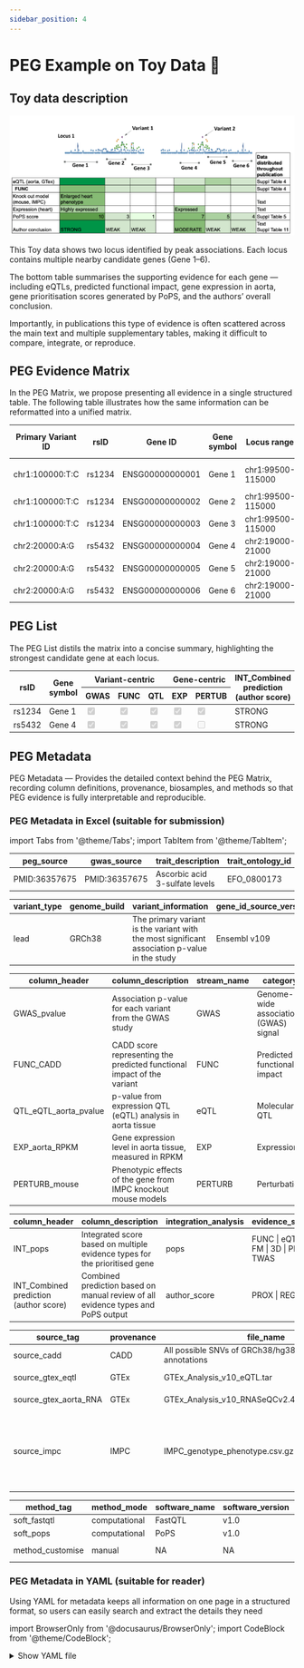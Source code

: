 ```yaml
---
sidebar_position: 4
---
```

# PEG Example on Toy Data 🎠 

## Toy data description
![Toy Data](./img/example-data.png)

This Toy data shows two locus identified by peak associations. Each locus contains multiple nearby candidate genes (Gene 1–6).

The bottom table summarises the supporting evidence for each gene — including eQTLs, predicted functional impact, gene expression in aorta, gene prioritisation scores generated by PoPS, and the authors’ overall conclusion.

Importantly, in publications this type of evidence is often scattered across the main text and multiple supplementary tables, making it difficult to compare, integrate, or reproduce.

## PEG Evidence Matrix

In the PEG Matrix, we propose presenting all evidence in a single structured table. The following table illustrates how the same information can be reformatted into a unified matrix.

<table class="peg-schema">
  <thead>
    <tr>
      <th class="center vc-group">Primary Variant ID</th>
      <th class="center vc-group">rsID</th>
      <th class="center gc-group">Gene ID</th>
      <th class="center gc-group">Gene symbol</th>
      <th class="center lo-group">Locus range</th>
      <th class="center lo-group">Locus ID</th>
      <th class="center vc-group">GWAS_pvalue</th>
      <th class="center vc-group">FUNC_CADD</th>
      <th class="center vc-group">QTL_eQTL_aorta_pvalue</th>
      <th class="center gc-group">EXP_aorta_RPKM</th>
      <th class="center gc-group">PERTURB_mouse</th>
      <th class="center int-group">INT_pops</th>
      <th class="center int-group">INT_Combined prediction (author score)</th>
    </tr>
  </thead>
  <tbody>
    <tr>
      <td>chr1:100000:T:C</td>
      <td>rs1234</td>
      <td>ENSG00000000001</td>
      <td>Gene 1</td>
      <td>chr1:99500-115000</td>
      <td>rs1234</td>
      <td>4.00E-09</td>
      <td>18.2</td>
      <td>7.00E-07</td>
      <td>8.7</td>
      <td>enlarged heart &#124; increased heart weight</td>
      <td>10</td>
      <td><b>STRONG</b></td>
    </tr>
    <tr>
      <td>chr1:100000:T:C</td>
      <td>rs1234</td>
      <td>ENSG00000000002</td>
      <td>Gene 2</td>
      <td>chr1:99500-115000</td>
      <td>rs1234</td>
      <td>4.00E-09</td>
      <td>3.45</td>
      <td>0.01</td>
      <td>NA</td>
      <td>NA</td>
      <td>3</td>
      <td>WEAK</td>
    </tr>
    <tr>
      <td>chr1:100000:T:C</td>
      <td>rs1234</td>
      <td>ENSG00000000003</td>
      <td>Gene 3</td>
      <td>chr1:99500-115000</td>
      <td>rs1234</td>
      <td>4.00E-09</td>
      <td>6.4</td>
      <td>0.05</td>
      <td>NA</td>
      <td>NA</td>
      <td>1</td>
      <td>WEAK</td>
    </tr>
    <tr>
      <td>chr2:20000:A:G</td>
      <td>rs5432</td>
      <td>ENSG00000000004</td>
      <td>Gene 4</td>
      <td>chr2:19000-21000</td>
      <td>rs5432</td>
      <td>3.00E-08</td>
      <td>15.62</td>
      <td>8.00E-05</td>
      <td>1.3</td>
      <td>NA</td>
      <td>7</td>
      <td>MODERATE</td>
    </tr>
    <tr>
      <td>chr2:20000:A:G</td>
      <td>rs5432</td>
      <td>ENSG00000000005</td>
      <td>Gene 5</td>
      <td>chr2:19000-21000</td>
      <td>rs5432</td>
      <td>3.00E-08</td>
      <td>2.13</td>
      <td>0.2</td>
      <td>NA</td>
      <td>NA</td>
      <td>5</td>
      <td>WEAK</td>
    </tr>
    <tr>
      <td>chr2:20000:A:G</td>
      <td>rs5432</td>
      <td>ENSG00000000006</td>
      <td>Gene 6</td>
      <td>chr2:19000-21000</td>
      <td>rs5432</td>
      <td>3.00E-08</td>
      <td>4.4</td>
      <td>0.05</td>
      <td>NA</td>
      <td>NA</td>
      <td>4</td>
      <td>WEAK</td>
    </tr>
  </tbody>
</table>


## PEG List

The PEG List distils the matrix into a concise summary, highlighting the strongest candidate gene at each locus.

<table class="peg-schema">
  <thead>
    <tr>
      <th rowspan="2">rsID</th>
      <th rowspan="2">Gene symbol</th>
      <th class="center vc-group" colspan="3">Variant-centric</th>
      <th class="center gc-group" colspan="2">Gene-centric</th>
      <th rowspan="2">INT_Combined prediction <br/> (author score)</th>
    </tr>
    <tr>
      <th class="center">GWAS</th>
      <th class="center">FUNC</th>
      <th class="center">QTL</th>
      <th class="center">EXP</th>
      <th class="center">PERTUB</th>
    </tr>
  </thead>
  <tbody>
    <tr>
      <td class="fmt">rs1234</td>
      <td>Gene 1</td>
      <td class="chk"><input type="checkbox" checked disabled aria-label="GWAS present" /></td>
      <td class="chk"><input type="checkbox" checked disabled aria-label="FUNC present" /></td>
      <td class="chk"><input type="checkbox" checked disabled aria-label="QTL present" /></td>
      <td class="chk"><input type="checkbox" checked disabled aria-label="EXP present" /></td>
      <td class="chk"><input type="checkbox" checked disabled aria-label="PERTUB present" /></td>
      <td class="fmt">STRONG</td>
    </tr>
    <tr>
      <td class="fmt">rs5432</td>
      <td>Gene 4</td>
      <td class="chk"><input type="checkbox" checked disabled aria-label="GWAS present" /></td>
      <td class="chk"><input type="checkbox" checked disabled aria-label="FUNC present" /></td>
      <td class="chk"><input type="checkbox" checked disabled aria-label="QTL present" /></td>
      <td class="chk"><input type="checkbox" checked disabled aria-label="EXP present" /></td>
      <td class="chk"><input type="checkbox" disabled aria-label="PERTUB present" /></td>
      <td class="fmt">STRONG</td>
    </tr>
  </tbody>
</table>

## PEG Metadata

PEG Metadata — Provides the detailed context behind the PEG Matrix, recording column definitions, provenance, biosamples, and methods so that PEG evidence is fully interpretable and reproducible.

### PEG Metadata in Excel (suitable for submission)
import Tabs from '@theme/Tabs';
import TabItem from '@theme/TabItem';

<Tabs groupid="data">
  <TabItem value="desc" label="📂 Dataset description" default>
    <table class="peg-schema">
      <thead>
        <tr>
          <th>peg_source</th>
          <th>gwas_source</th>
          <th>trait_description</th>
          <th>trait_ontology_id</th>
          <th>sample_description</th>
          <th>sample_size</th>
          <th>case_control_study</th>
          <th>sample_ancestry</th>
          <th>sample_ancestry_label</th>
        </tr>
      </thead>
      <tbody>
        <tr>
          <td class="ex">PMID:36357675</td>
          <td class="ex">PMID:36357675</td>
          <td class="ex">Ascorbic acid 3-sulfate levels</td>
          <td class="ex">EFO_0800173</td>
          <td class="ex">6,136 Finnish ancestry individuals</td>
          <td class="ex">6136</td>
          <td class="ex">False</td>
          <td class="ex">Finland</td>
          <td class="ex">European</td>
        </tr>
      </tbody>
    </table>
  </TabItem>

  <TabItem value="identifier" label="🧬 Genomic Identifier tab">
    <table class="peg-schema">
      <thead>
        <tr>
          <th>variant_type</th>
          <th>genome_build</th>
          <th>variant_information</th>
          <th>gene_id_source_version</th>
          <th>gene_symbol_source_version</th>
          <th>info</th>
          <th>locus_type</th>
          <th>locus_id</th>
          <th>locus_info</th>
        </tr>
      </thead>
      <tbody>
        <tr>
          <td>lead</td>
          <td>GRCh38</td>
          <td>The primary variant is the variant with the most significant association p-value in the study</td>
          <td>Ensembl v109</td>
          <td>HGNC 2025-07-30</td>
          <td>NA</td>
          <td>LD</td>
          <td>Lead SNP</td>
          <td>NA</td>
        </tr>
      </tbody>
    </table>
  </TabItem>
  
  <TabItem value="evidence" label="🔎 Evidence tab">
    <table class="peg-schema">
      <thead>
        <tr>
          <th>column_header</th>
          <th>column_description</th>
          <th>stream_name</th>
          <th>category</th>
          <th>category_abbreviation</th>
          <th>class</th>
          <th>source_tag</th>
          <th>method_tag</th>
          <th>threshold</th>
          <th>notes</th>
        </tr>
      </thead>
      <tbody>
        <tr>
          <td>GWAS_pvalue</td>
          <td>Association p-value for each variant from the GWAS study</td>
          <td>GWAS</td>
          <td>Genome-wide association (GWAS) signal</td>
          <td>GWAS</td>
          <td>variant-centric</td>
          <td>NA</td>
          <td>NA</td>
          <td>NA</td>
          <td>NA</td>
        </tr>
        <tr>
          <td>FUNC_CADD</td>
          <td>CADD score representing the predicted functional impact of the variant</td>
          <td>FUNC</td>
          <td>Predicted functional impact</td>
          <td>FUNC</td>
          <td>variant-centric</td>
          <td>source_cadd</td>
          <td>NA</td>
          <td>NA</td>
          <td>NA</td>
        </tr>
        <tr>
          <td>QTL_eQTL_aorta_pvalue</td>
          <td>p-value from expression QTL (eQTL) analysis in aorta tissue</td>
          <td>eQTL</td>
          <td>Molecular QTL</td>
          <td>QTL</td>
          <td>variant-centric</td>
          <td>source_gtex_aorta_qtl</td>
          <td>soft_fastqtl</td>
          <td>qvalue &lt; 0.05</td>
          <td>NA</td>
        </tr>
        <tr>
          <td>EXP_aorta_RPKM</td>
          <td>Gene expression level in aorta tissue, measured in RPKM</td>
          <td>EXP</td>
          <td>Expression</td>
          <td>EXP</td>
          <td>gene-centric</td>
          <td>source_gtex_aorta_rna</td>
          <td>NA</td>
          <td>NA</td>
          <td>NA</td>
        </tr>
        <tr>
          <td>PERTURB_mouse</td>
          <td>Phenotypic effects of the gene from IMPC knockout mouse models</td>
          <td>PERTURB</td>
          <td>Perturbation</td>
          <td>PERTURB</td>
          <td>gene-centric</td>
          <td>source_impc</td>
          <td>NA</td>
          <td>NA</td>
          <td>NA</td>
        </tr>
      </tbody>
    </table>
  </TabItem>

  <TabItem value="integration" label="🔗 Integration tab">
    <table class="peg-schema">
      <thead>
        <tr>
          <th>column_header</th>
          <th>column_description</th>
          <th>integration_analysis</th>
          <th>evidence_stream_name</th>
          <th>integrated_analysis_name</th>
          <th>method_tag</th>
          <th>threshold</th>
          <th>notes</th>
        </tr>
      </thead>
      <tbody>
        <tr>
          <td>INT_pops</td>
          <td>Integrated score based on multiple evidence types for the prioritised gene</td>
          <td>pops</td>
          <td>FUNC | eQTL | pQTL | FM | 3D | PHEWAS | TWAS</td>
          <td>NA</td>
          <td>soft_pops</td>
          <td>score &gt; 3</td>
          <td>NA</td>
        </tr>
        <tr>
          <td>INT_Combined prediction (author score)</td>
          <td>Combined prediction based on manual review of all evidence types and PoPS output</td>
          <td>author_score</td>
          <td>PROX | REG | LIT | PoPS</td>
          <td>pops</td>
          <td>method_customised</td>
          <td>NA</td>
          <td>NA</td>
        </tr>
      </tbody>
    </table>
  </TabItem>  
</Tabs>

<Tabs groupid="reference">
  <TabItem value="source" label="📚 Source tab">
    <div className="table-scroll-y">
    <table className="peg-schema">
      <thead>
        <tr>
          <th>source_tag</th>
          <th>provenance</th>
          <th>file_name</th>
          <th>version</th>
          <th>url</th>
          <th>accesstion</th>
          <th>doi</th>
          <th>tissue</th>
          <th>sample_origin</th>
          <th>cell_type</th>
          <th>cell_line</th>
          <th>disease</th>
          <th>life_stage</th>
          <th>treatment</th>
          <th>sex</th>
          <th>age</th>
          <th>species</th>
          <th>description</th>
        </tr>
      </thead>
      <tbody>
        <tr>
          <td>source_cadd</td>
          <td>CADD</td>
          <td class="break">All possible SNVs of GRCh38/hg38 incl. all annotations</td>
          <td>v1.7</td>
          <td><a href="https://kircherlab.bihealth.org/download/CADD/v1.7/GRCh38/whole_genome_SNVs.tsv.gz">link</a></td>
          <td>NA</td>
          <td>NA</td>
          <td>NA</td>
          <td>NA</td>
          <td>NA</td>
          <td>NA</td>
          <td>NA</td>
          <td>NA</td>
          <td>NA</td>
          <td>NA</td>
          <td>NA</td>
          <td>NA</td>
          <td>NA</td>
        </tr>
        <tr>
          <td>source_gtex_eqtl</td>
          <td>GTEx</td>
          <td class="break">GTEx_Analysis_v10_eQTL.tar</td>
          <td>v10</td>
          <td><a href="https://storage.googleapis.com/adult-gtex/bulk-qtl/v10/single-tissue-cis-qtl/GTEx_Analysis_v10_eQTL.tar">link</a></td>
          <td>NA</td>
          <td>NA</td>
          <td>aorta</td>
          <td>primary tissue</td>
          <td>NA</td>
          <td>NA</td>
          <td>healthy</td>
          <td>adult</td>
          <td>None</td>
          <td>mixed</td>
          <td>mixed</td>
          <td>Homo sapiens</td>
          <td>
             <details>
               <summary>Bulk aorta tissue</summary><p>Samples from healthy adult human donors in GTEx v10.  Used for eQTL discovery. Donors aged ~20–70 years, male and female.</p>
            </details>
          </td>
        </tr>
        <tr>
          <td>source_gtex_aorta_RNA</td>
          <td>GTEx</td>
          <td class="break">GTEx_Analysis_v10_RNASeQCv2.4.2_gene_tpm.gct.gz</td>
          <td>v10</td>
          <td><a href="https://storage.googleapis.com/adult-gtex/bulk-gex/v10/rna-seq/GTEx_Analysis_v10_RNASeQCv2.4.2_gene_tpm.gct.gz">link</a></td>
          <td>NA</td>
          <td>NA</td>
          <td>aorta</td>
          <td>primary tissue</td>
          <td>NA</td>
          <td>NA</td>
          <td>healthy</td>
          <td>adult</td>
          <td>None</td>
          <td>mixed</td>
          <td>mixed</td>
          <td>Homo sapiens</td>
          <td>
             <details>
               <summary>Bulk aorta tissue</summary><p>samples (GTEx v10) from healthy postmortem adult human donors in GTEx v10. Used for RNA expression profiling. Donors aged ~20–70 years, male and female. </p>
             </details>
          </td>
        </tr>
        <tr>
          <td>source_impc</td>
          <td>IMPC</td>
          <td class="break">IMPC_genotype_phenotype.csv.gz</td>
          <td>23</td>
          <td><a href="https://ftp.ebi.ac.uk/pub/databases/impc/all-data-releases/release-01.0/csv/">link</a></td>
          <td>NA</td>
          <td>NA</td>
          <td>multiple</td>
          <td>IMPC mouse knockout models</td>
          <td>NA</td>
          <td>NA</td>
          <td>NA</td>
          <td>mixed</td>
          <td>gene knockout</td>
          <td>mixed</td>
          <td>mixed</td>
          <td>Mus musculus</td>
          <td>Mice with single-gene knockouts generated by the IMPC project.</td>
        </tr>
      </tbody>
    </table>
    </div>
  </TabItem>

  <TabItem value="method" label="⚙️ Method tab">
    <table class="peg-schema">
      <thead>
        <tr>
          <th>method_tag</th>
          <th>method_mode</th>
          <th>software_name</th>
          <th>software_version</th>
          <th>software_url</th>
          <th>software_doi</th>
          <th>method_description</th>
        </tr>
      </thead>
      <tbody>
        <tr>
          <td>soft_fastqtl</td>
          <td>computational</td>
          <td>FastQTL</td>
          <td>v1.0</td>
          <td><a href="https://github.com/francois-a/fastqtl">link</a></td>
          <td>10.1093/BIOINFORMATICS/BTV722</td>
          <td>NA</td>
        </tr>
        <tr>
          <td>soft_pops</td>
          <td>computational</td>
          <td>PoPS</td>
          <td>v1.0</td>
          <td><a href="https://github.com/FinucaneLab/pops">link</a></td>
          <td>10.1038/s41588-023-01443-6</td>
          <td>NA</td>
        </tr>
        <tr>
          <td>method_customise</td>
          <td>manual</td>
          <td>NA</td>
          <td>NA</td>
          <td>NA</td>
          <td>NA</td>
          <td>
            <details>
               <summary>An integrated prediction</summary>
               <p>derived from expert review of all evidence types together with PoPS output. The strength of support for a gene is classified as <b>weak</b>, <b>medium</b>, or <b>strong</b> based on professional judgement:<br/>
               • <b>Weak</b> — variant-centric evidence does not support the gene.<br/>
               • <b>Medium</b> — variant-centric evidence supports the gene, but gene-centric evidence is lacking.<br/>
               • <b>Strong</b> — both variant-centric and gene-centric evidence show consistent positive support for the gene.</p>
            </details>
          </td>
        </tr>
      </tbody>
    </table>
  </TabItem>
</Tabs> 


### PEG Metadata in YAML (suitable for reader)
Using YAML for metadata keeps all information on one page in a structured format, so users can easily search and extract the details they need

import BrowserOnly from '@docusaurus/BrowserOnly';
import CodeBlock from '@theme/CodeBlock';

<details>
  <summary>Show YAML file</summary>
  <BrowserOnly>
    {() => {
      const React = require('react');
      const useBaseUrl = require('@docusaurus/useBaseUrl').default;
      // 1) File must live at: <repo>/static/samples/peg_metadata.yaml
      //    It will be served at: <baseUrl>/samples/peg_metadata.yaml
      const url = useBaseUrl('/samples/peg_metadata.yaml');
      const [text, setText] = React.useState('Loading…');
      React.useEffect(() => {
        // 2) Cache-bust to avoid stale content during dev or Pages CDN
        const bust = url + (url.includes('?') ? '&' : '?') + 'v=' + Date.now();
        fetch(bust)
          .then((r) => (r.ok ? r.text() : Promise.reject(r.status)))
          .then(setText)
          .catch(() => setText('Failed to load YAML'));
      }, [url]);
      return (
        <>
          <p style={{margin: '0 0 6px 0'}}>
            Source:&nbsp;
            <a href={url} target="_blank" rel="noopener noreferrer">{url}</a>
          </p>
          <CodeBlock language="yaml" title="peg_metadata.yaml">
            {text}
          </CodeBlock>
        </>
      );
    }}
  </BrowserOnly>
</details>
